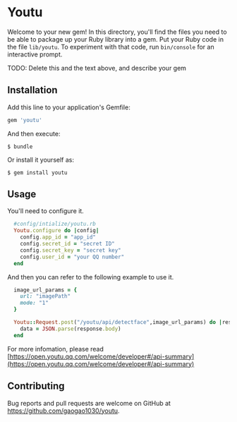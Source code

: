 # Youtu

Welcome to your new gem! In this directory, you'll find the files you need to be able to package up your Ruby library into a gem. Put your Ruby code in the file `lib/youtu`. To experiment with that code, run `bin/console` for an interactive prompt.

TODO: Delete this and the text above, and describe your gem

## Installation

Add this line to your application's Gemfile:

```ruby
gem 'youtu'
```

And then execute:

    $ bundle

Or install it yourself as:

    $ gem install youtu

## Usage

You'll need to configure it. 
```ruby
  #config/intialize/youtu.rb
  Youtu.configure do |config|
    config.app_id = "app_id"
    config.secret_id = "secret ID"
    config.secret_key = "secret key"
    config.user_id = "your QQ number"
  end
```

And then you can refer to the following example to use it.
```ruby
  image_url_params = {
    url: "imagePath"
    mode: "1"
  }

  Youtu::Request.post("/youtu/api/detectface",image_url_params) do |response,request,result|
    data = JSON.parse(response.body)
  end
```

For more infomation, please read [https://open.youtu.qq.com/welcome/developer#/api-summary](https://open.youtu.qq.com/welcome/developer#/api-summary)


## Contributing

Bug reports and pull requests are welcome on GitHub at https://github.com/gaogao1030/youtu.


